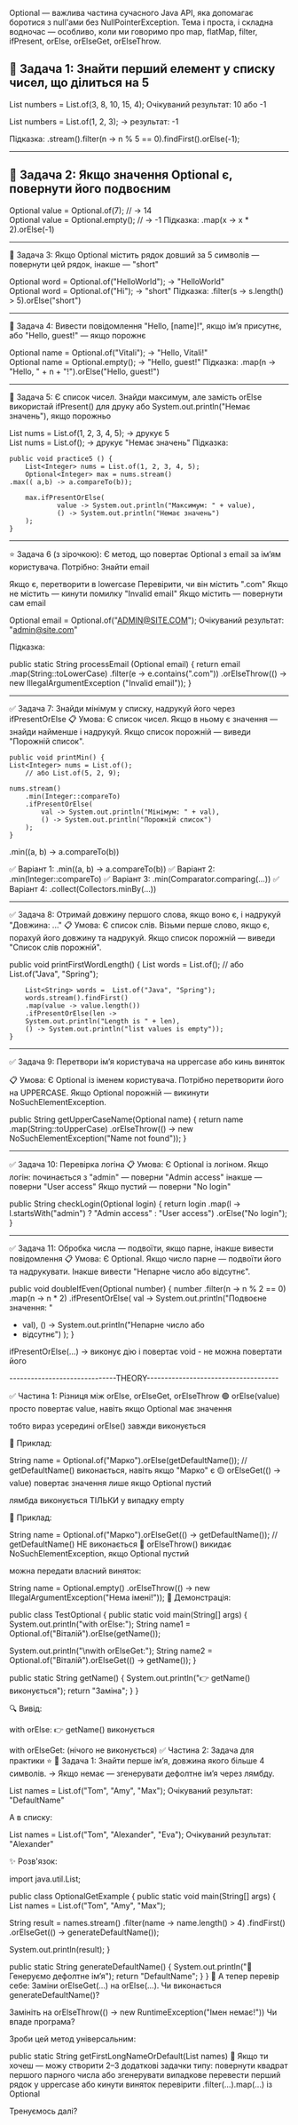 Optional — важлива частина сучасного Java API,
яка допомагає боротися з null'ами без NullPointerException.
Тема і проста, і складна водночас — особливо, 
коли ми говоримо про map, flatMap, filter, ifPresent, 
orElse, orElseGet, orElseThrow.

🔹 Задача 1: Знайти перший елемент у списку чисел, що ділиться на 5
-
List<Integer> numbers = List.of(3, 8, 10, 15, 4);
Очікуваний результат: 10
або -1

List<Integer> numbers = List.of(1, 2, 3);
→ результат: -1

Підказка:
.stream().filter(n -> n % 5 == 0).findFirst().orElse(-1);

------------------------------------------------------------------

🔹 Задача 2: Якщо значення Optional є, повернути його подвоєним
-
Optional<Integer> value = Optional.of(7); // → 14  
Optional<Integer> value = Optional.empty(); // → -1
Підказка:
.map(x -> x * 2).orElse(-1)

------------------------------------------------------------------

🔹 Задача 3: Якщо Optional містить рядок
довший за 5 символів 
— повернути цей рядок, інакше — "short"

Optional<String> word = Optional.of("HelloWorld"); → "HelloWorld"  
Optional<String> word = Optional.of("Hi"); → "short"
Підказка:
.filter(s -> s.length() > 5).orElse("short")

------------------------------------------------------------------

🔹 Задача 4: Вивести повідомлення "Hello, [name]!", 
якщо ім’я присутнє, або "Hello, guest!" — якщо порожнє

Optional<String> name = Optional.of("Vitali"); → "Hello, Vitali!"  
Optional<String> name = Optional.empty(); → "Hello, guest!"
Підказка:
.map(n -> "Hello, " + n + "!").orElse("Hello, guest!")


-----------------------------------------------------------------

🔹 Задача 5: Є список чисел. Знайди максимум, 
але замість orElse використай ifPresent() для друку
або System.out.println("Немає значень"), якщо порожньо

List<Integer> nums = List.of(1, 2, 3, 4, 5); → друкує 5  
List<Integer> nums = List.of(); → друкує "Немає значень"
Підказка:

    public void practice5 () {
        List<Integer> nums = List.of(1, 2, 3, 4, 5);
        Optional<Integer> max = nums.stream()
    .max(( a,b) -> a.compareTo(b));

        max.ifPresentOrElse(
                value -> System.out.println("Максимум: " + value),
                () -> System.out.println("Немає значень")
        );
    }

------------------------------------------------------------------
⭐ Задача 6 (з зірочкою):
Є метод, що повертає Optional 
з email за ім’ям користувача.
Потрібно: Знайти email

Якщо є, перетворити в lowercase
Перевірити, чи він містить ".com"
Якщо не містить — кинути помилку "Invalid email"
Якщо містить — повернути сам email

Optional<String> email = Optional.of("ADMIN@SITE.COM");
Очікуваний результат: "admin@site.com"

Підказка:

public static String processEmail
(Optional<String> email) {
return email
.map(String::toLowerCase)
.filter(e -> e.contains(".com"))
.orElseThrow(() -> new IllegalArgumentException
("Invalid email"));
}

--------------------------------------------------------------------

✅ Задача 7: Знайди мінімум у списку, 
надрукуй його через ifPresentOrElse
📋 Умова:
Є список чисел. Якщо в ньому є значення — 
знайди найменше і надрукуй. 
Якщо список порожній — виведи "Порожній список".

    public void printMin() {
    List<Integer> nums = List.of();
        // або List.of(5, 2, 9);

    nums.stream()
        .min(Integer::compareTo)
        .ifPresentOrElse(
            val -> System.out.println("Мінімум: " + val),
            () -> System.out.println("Порожній список")
        );
    }

.min((a, b) -> a.compareTo(b))

✅ Варіант 1: .min((a, b) -> a.compareTo(b))
✅ Варіант 2: .min(Integer::compareTo)
✅ Варіант 3: .min(Comparator.comparing(...))
✅ Варіант 4: .collect(Collectors.minBy(...))


------------------------------------------------------------------

✅ Задача 8: Отримай довжину першого слова, 
якщо воно є, і надрукуй "Довжина: ..."
📋 Умова:
Є список слів. Візьми перше слово, якщо є, 
порахуй його довжину та надрукуй. 
Якщо список порожній — виведи "Список слів порожній".

public void printFirstWordLength() {
List<String> words = List.of(); // або List.of("Java", "Spring");

        List<String> words =  List.of("Java", "Spring");
        words.stream().findFirst()
        .map(value -> value.length())
        .ifPresentOrElse(len -> 
        System.out.println("Length is " + len), 
        () -> System.out.println("list values is empty"));
    }

------------------------------------------------------------------

✅ Задача 9: Перетвори ім’я користувача 
на uppercase або кинь виняток

📋 Умова:
Є Optional<String> із іменем користувача. 
Потрібно перетворити його на UPPERCASE. 
Якщо Optional порожній — викинути NoSuchElementException.

public String getUpperCaseName(Optional<String> name) {
return name
.map(String::toUpperCase)
.orElseThrow(() -> new NoSuchElementException("Name not found"));
}

------------------------------------------------------------------

✅ Задача 10: Перевірка логіна
📋 Умова:
Є Optional<String> із логіном. Якщо логін:
починається з "admin" — поверни "Admin access"
інакше — поверни "User access"
Якщо пустий — поверни "No login"

public String checkLogin(Optional<String> login) {
return login
.map(l -> l.startsWith("admin") ? 
"Admin access" : "User access")
.orElse("No login");
}

------------------------------------------------------------------

✅ Задача 11: Обробка числа — подвоїти, 
якщо парне, інакше вивести повідомлення
📋 Умова:
Є Optional<Integer>. Якщо число парне — 
подвоїти його та надрукувати. Інакше вивести 
"Непарне число або відсутнє".

public void doubleIfEven(Optional<Integer> number) {
number
.filter(n -> n % 2 == 0)
.map(n -> n * 2)
.ifPresentOrElse(
val -> System.out.println("Подвоєне значення: "
+ val),
() -> System.out.println("Непарне число або
+ відсутнє")
);
}

ifPresentOrElse(...) → виконує дію і повертає void - 
не можна повертати його

------------------------------THEORY-------------------------------------

✅ Частина 1: Різниця між orElse, orElseGet, orElseThrow
🟢 orElse(value)
просто повертає value, навіть якщо Optional має значення

тобто вираз усередині orElse() завжди виконується

🔧 Приклад:

String name = Optional.of("Марко").orElse(getDefaultName()); // getDefaultName() виконається, навіть якщо "Марко" є
🟡 orElseGet(() -> value)
повертає значення лише якщо Optional пустий

лямбда виконується ТІЛЬКИ у випадку empty

🔧 Приклад:

String name = Optional.of("Марко").orElseGet(() -> getDefaultName()); // getDefaultName() НЕ виконається
🔴 orElseThrow()
викидає NoSuchElementException, якщо Optional пустий

можна передати власний виняток:

String name = Optional.empty()
.orElseThrow(() -> new IllegalArgumentException("Нема імені!"));
🧪 Демонстрація:

public class TestOptional {
public static void main(String[] args) {
System.out.println("with orElse:");
String name1 = Optional.of("Віталій").orElse(getName());

System.out.println("\nwith orElseGet:");
String name2 = Optional.of("Віталій").orElseGet(() -> getName());
}

public static String getName() {
System.out.println("👉 getName() виконується");
return "Заміна";
}
}

🔍 Вивід:

with orElse:
👉 getName() виконується

with orElseGet:
(нічого не виконується)
✅ Частина 2: Задача для практики ⭐
🔹 Задача 1: Знайти перше ім’я, довжина якого більше 4 символів.
→ Якщо немає — згенерувати дефолтне ім’я через лямбду.

List<String> names = List.of("Tom", "Amy", "Max");
Очікуваний результат: "DefaultName"

А в списку:

List<String> names = List.of("Tom", "Alexander", "Eva");
Очікуваний результат: "Alexander"

✨ Розв'язок:

import java.util.List;

public class OptionalGetExample {
public static void main(String[] args) {
List<String> names = List.of("Tom", "Amy", "Max");

String result = names.stream()
.filter(name -> name.length() > 4)
.findFirst()
.orElseGet(() -> generateDefaultName());

System.out.println(result);
}

public static String generateDefaultName() {
System.out.println("🔧 Генеруємо дефолтне ім’я");
return "DefaultName";
}
}
🧠 А тепер перевір себе:
Заміни orElseGet(...) на orElse(...).
Чи виконається generateDefaultName()?

Замініть на orElseThrow(() -> new RuntimeException("Імен немає!"))
Чи впаде програма?

Зроби цей метод універсальним:

public static String getFirstLongNameOrDefault(List<String> names)
💬 Якщо ти хочеш — можу створити 2–3 додаткові задачки типу:
повернути квадрат першого парного числа або згенерувати випадкове
перевести перший рядок у uppercase або кинути виняток
перевірити .filter(...).map(...) із Optional

Тренуємось далі?